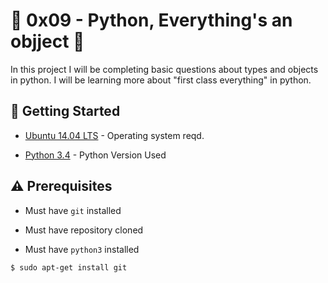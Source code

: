 # :shell: 0x09 - Python, Everything's an objject :shell:

In this project I will be completing basic questions about types and objects in python. I will be learning more about "first class everything" in python.

## :running: Getting Started

* [Ubuntu 14.04 LTS](http://releases.ubuntu.com/14.04/) - Operating system reqd.

* [Python 3.4](https://www.python.org/download/releases/3.4.0/) - Python Version Used

## :warning: Prerequisites

* Must have `git` installed

* Must have repository cloned

* Must have `python3` installed

```
$ sudo apt-get install git
```

